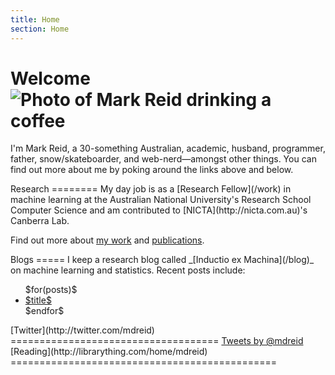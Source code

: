 ```yaml
---
title: Home
section: Home
---
```


# Welcome   ![Photo of Mark Reid drinking a coffee](/pics/mark_reid.jpg)

I'm Mark Reid, a 30-something Australian, academic, husband, programmer, father, 
snow/skateboarder, and web-nerd—amongst other things. You can find out more about 
me by poking around the links above and below.

<div class="section">
Research
========
My day job is as a [Research Fellow](/work) in machine learning at 
the Australian National University's Research School Computer Science
and am contributed to [NICTA](http://nicta.com.au)'s Canberra Lab.

Find out more about [my work](/work) and [publications](/work/pubs).
</div>

<div class="section">
Blogs
=====
I keep a research blog called _[Inductio ex Machina](/blog)_ on 
machine learning and statistics.
Recent posts include:

<ul>
$for(posts)$
  <li><a href="$url$" title="$excerpt$">$title$</a></li>
$endfor$
</ul>

</div>

<div class="section">
[Twitter](http://twitter.com/mdreid)
====================================
 <a class="twitter-timeline" href="https://twitter.com/mdreid" height="2em" data-widget-id="364574639483129859" data-chrome="nofooter noborders noheader noscrollbar transparent" data-tweet-limit="1" data-show-replies="false">Tweets by @mdreid</a>
 <script>!function(d,s,id){var js,fjs=d.getElementsByTagName(s)[0],p=/^http:/.test(d.location)?'http':'https';if(!d.getElementById(id)){js=d.createElement(s);js.id=id;js.src=p+"://platform.twitter.com/widgets.js";fjs.parentNode.insertBefore(js,fjs);}}(document,"script","twitter-wjs");</script>


</div>

<div class="section">
[Reading](http://librarything.com/home/mdreid)
==============================================

<script type="text/javascript" src="http://www.librarything.com/jswidget.php?reporton=mdreid&show=recent&header=&num=8&covers=small&text=title&tag=show&css=0&style=2&version=1"> </script>
</div>


